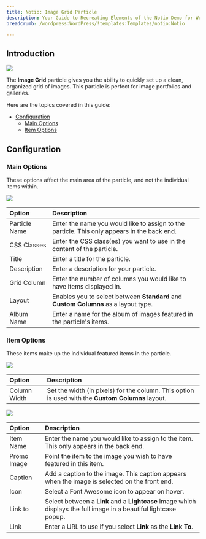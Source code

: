 ```yaml
---
title: Notio: Image Grid Particle
description: Your Guide to Recreating Elements of the Notio Demo for WordPress
breadcrumb: /wordpress:WordPress/!templates:Templates/notio:Notio

---
```


## Introduction

![](assets/particle_image1.jpeg)

The **Image Grid** particle gives you the ability to quickly set up a clean, organized grid of images. This particle is perfect for image portfolios and galleries. 

Here are the topics covered in this guide:

* [Configuration](#configuration)
    - [Main Options](#main-options)
    - [Item Options](#item-options)

## Configuration

### Main Options 

These options affect the main area of the particle, and not the individual items within.

![](assets/particle_image2.jpeg)

| Option        | Description                                                                                 |
| :-----        | :-----                                                                                      |
| Particle Name | Enter the name you would like to assign to the particle. This only appears in the back end. |
| CSS Classes   | Enter the CSS class(es) you want to use in the content of the particle.                     |
| Title         | Enter a title for the particle.                                                             |
| Description   | Enter a description for your particle.                                                      |
| Grid Column   | Enter the number of columns you would like to have items displayed in.                      |
| Layout        | Enables you to select between **Standard** and **Custom Columns** as a layout type.       |
| Album Name    | Enter a name for the album of images featured in the particle's items.                      |

### Item Options

These items make up the individual featured items in the particle.

![](assets/particle_image3.jpeg)

| Option       | Description                                                                                       |
| :-----       | :-----                                                                                            |
| Column Width | Set the width (in pixels) for the column. This option is used with the **Custom Columns** layout. |

![](assets/particle_image4.jpeg)

| Option      | Description                                                                                                       |
| :-----      | :-----                                                                                                            |
| Item Name   | Enter the name you would like to assign to the item. This only appears in the back end.                           |
| Promo Image | Point the item to the image you wish to have featured in this item.                                               |
| Caption     | Add a caption to the image. This caption appears when the image is selected on the front end.                     |
| Icon        | Select a Font Awesome icon to appear on hover.                                                                    |
| Link to     | Select between a **Link** and a **Lightcase** Image which displays the full image in a beautiful lightcase popup. |
| Link        | Enter a URL to use if you select **Link** as the **Link To**.                                                     |




